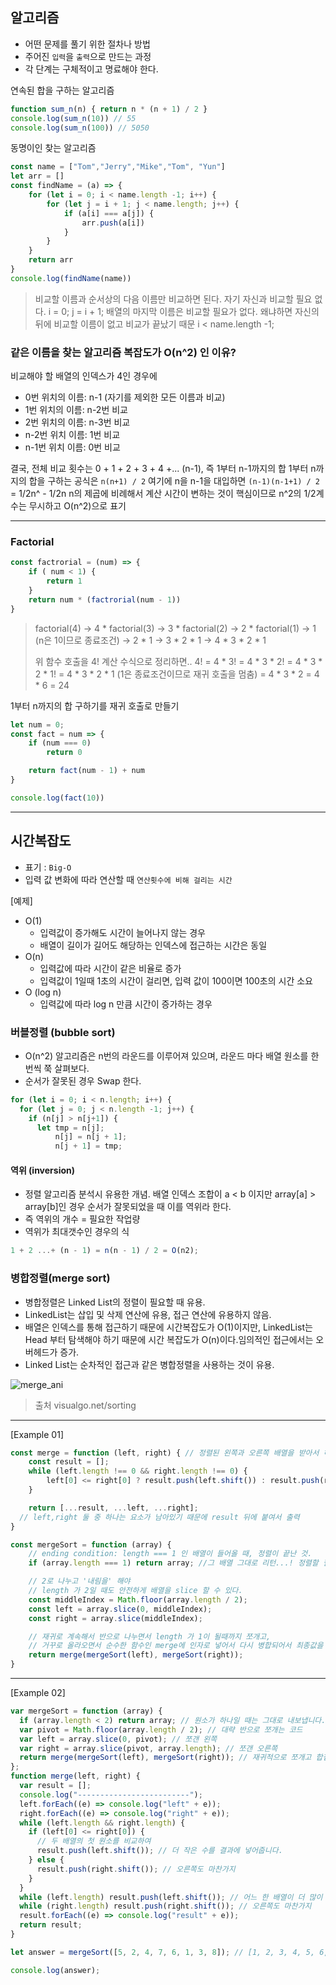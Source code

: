 ## 알고리즘
* 어떤 문제를 풀기 위한 절차나 방법
* 주어진 `입력`을 `출력`으로 만드는 과정
* 각 단계는 구체적이고 명료해야 한다.




연속된 합을 구하는 알고리즘
```javascript
function sum_n(n) { return n * (n + 1) / 2 }
console.log(sum_n(10)) // 55
console.log(sum_n(100)) // 5050
```


동명이인 찾는 알고리즘
```javascript
const name = ["Tom","Jerry","Mike","Tom", "Yun"]
let arr = []
const findName = (a) => {
    for (let i = 0; i < name.length -1; i++) {
        for (let j = i + 1; j < name.length; j++) {
            if (a[i] === a[j]) {
                arr.push(a[i])
            }
        }
    }
    return arr
}
console.log(findName(name))
```

 > 비교할 이름과 순서상의 다음 이름만 비교하면 된다. 자기 자신과 비교할 필요 없다. i = 0; j = i + 1;
 > 배열의 마지막 이름은 비교할 필요가 없다. 왜냐하면 자신의 뒤에 비교할 이름이 없고 비교가 끝났기 때문 i < name.length -1;

### **같은 이름을 찾는 알고리즘 복잡도가 O(n^2) 인 이유?**

비교해야 할 배열의 인덱스가 4인 경우에 
 * 0번 위치의 이름: n-1 (자기를 제외한 모든 이름과 비교)
 * 1번 위치의 이름: n-2번 비교
 * 2번 위치의 이름: n-3번 비교
 * n-2번 위치 이름: 1번 비교
 * n-1번 위치 이름: 0번 비교

결국, 전체 비교 횟수는 0 + 1 + 2 + 3 + 4 +... (n-1), 즉 1부터 n-1까지의 합
1부터 n까지의 합을 구하는 공식은 `n(n+1) / 2` 여기에 n을 n-1을 대입하면 `(n-1)(n-1+1) / 2` =  1/2n^ - 1/2n
n의 제곱에 비례해서 계산 시간이 변하는 것이 핵심이므로 n^2의 1/2계수는 무시하고 O(n^2)으로 표기

---

### Factorial
```javascript
const factrorial = (num) => {
    if ( num < 1) {
        return 1
    }
    return num * (factrorial(num - 1))
}
```
> factorial(4) 
>              -> 4 * factorial(3)
>                                  ->  3 * factorial(2)
>                                                       ->   2 * factorial(1)
>                                                                               ->  1 (n은 1이므로 종료조건)
>                                                       ->   2 * 1
>                                  -> 3 * 2 * 1
>              -> 4 * 3 * 2 * 1
> 
> 위 함수 호출을 4! 계산 수식으로 정리하면..
>   4!
>   = 4 * 3!
>   = 4 * 3 * 2!
>   = 4 * 3 * 2 * 1!
>   = 4 * 3 * 2 * 1 (1은 종료조건이므로 재귀 호출을 멈춤)
>   = 4 * 3 * 2
>   = 4 * 6
>   = 24

1부터 n까지의 합 구하기를 재귀 호출로 만들기
```javascript
let num = 0;
const fact = num => {
    if (num === 0)
        return 0

    return fact(num - 1) + num
}

console.log(fact(10))
```
----
## 시간복잡도
  * 표기 : `Big-O` 
  * 입력 값 변화에 따라 연산할 때 `연산횟수에 비해 걸리는 시간`
  
[예제]
  * O(1)
    + 입력값이 증가해도 시간이 늘어나지 않는 경우
    + 배열이 길이가 길어도 해당하는 인덱스에 접근하는 시간은 동일
  * O(n)
    + 입력값에 따라 시간이 같은 비율로 증가
    + 입력값이 1일때 1초의 시간이 걸리면, 입력 값이 100이면 100초의 시간 소요
  * O (log n)
    + 입력값에 따라 log n 만큼 시간이 증가하는 경우
  
### 버블정렬 (bubble sort)
  * O(n^2) 알고리즘은 n번의 라운드를 이루어져 있으며, 라운드 마다 배열 원소를 한번씩 쭉 살펴보다.
  * 순서가 잘못된 경우 Swap 한다.
  
```javascript
for (let i = 0; i < n.length; i++) {
  for (let j = 0; j < n.length -1; j++) {
    if (n[j] > n[j+1]) {
      let tmp = n[j];
          n[j] = n[j + 1];
          n[j + 1] = tmp;
```

#### 역위 (inversion)
  * 정렬 알고리즘 분석시 유용한 개념. 배열 인덱스 조합이 a < b 이지만 array[a] > array[b]인 경우 순서가 잘못되었을 때 이를 역위라 한다.
  * 즉 역위의 개수 = 필요한 작업량
  * 역위가 최대갯수인 경우의 식
```javascript
1 + 2 ...+ (n - 1) = n(n - 1) / 2 = O(n2);
```

### 병합정렬(merge sort)

* 병합정렬은 Linked List의 정렬이 필요할 때 유용.
* LinkedList는 삽입 및 삭제 연산에 유용, 접근 연산에 유용하지 않음. 
* 배열은 인덱스를 통해 접근하기 때문에 시간복잡도가 O(1)이지만, LinkedList는 Head 부터 탐색해야 하기 때문에 시간 복잡도가 O(n)이다.임의적인 접근에서는 오버헤드가 증가. 
* Linked List는 순차적인 접근과 같은 병합정렬을 사용하는 것이 유용.

![merge_ani](./images/mergesort_ani.gif)
> 출처 visualgo.net/sorting
-------
[Example 01]
```javascript
const merge = function (left, right) { // 정렬된 왼쪽과 오른쪽 배열을 받아서 하나로 합치는 순수한 함수
	const result = [];
	while (left.length !== 0 && right.length !== 0) {
		left[0] <= right[0] ? result.push(left.shift()) : result.push(right.shift());	
	}

	return [...result, ...left, ...right]; 
  // left,right 둘 중 하나는 요소가 남아있기 때문에 result 뒤에 붙여서 출력
}

const mergeSort = function (array) {
	// ending condition: length === 1 인 배열이 들어올 때, 정렬이 끝난 것. 
	if (array.length === 1) return array; //그 배열 그대로 리턴...! 정렬할 필요가 없으므로

	// 2로 나누고 '내림을' 해야
	// length 가 2일 때도 안전하게 배열을 slice 할 수 있다.
	const middleIndex = Math.floor(array.length / 2); 
	const left = array.slice(0, middleIndex);
	const right = array.slice(middleIndex);

	// 재귀로 계속해서 반으로 나누면서 length 가 1이 될때까지 쪼개고, 
	// 거꾸로 올라오면서 순수한 함수인 merge에 인자로 넣어서 다시 병합되어서 최종값을 리턴한다.
	return merge(mergeSort(left), mergeSort(right));
}
```
----------
[Example 02]
```javascript
var mergeSort = function (array) {
  if (array.length < 2) return array; // 원소가 하나일 때는 그대로 내보냅니다.
  var pivot = Math.floor(array.length / 2); // 대략 반으로 쪼개는 코드
  var left = array.slice(0, pivot); // 쪼갠 왼쪽
  var right = array.slice(pivot, array.length); // 쪼갠 오른쪽
  return merge(mergeSort(left), mergeSort(right)); // 재귀적으로 쪼개고 합칩니다.
};
function merge(left, right) {
  var result = [];
  console.log("-------------------------");
  left.forEach((e) => console.log("left" + e));
  right.forEach((e) => console.log("right" + e));
  while (left.length && right.length) {
    if (left[0] <= right[0]) {
      // 두 배열의 첫 원소를 비교하여
      result.push(left.shift()); // 더 작은 수를 결과에 넣어줍니다.
    } else {
      result.push(right.shift()); // 오른쪽도 마찬가지
    }
  }
  while (left.length) result.push(left.shift()); // 어느 한 배열이 더 많이 남았다면 나머지를 다 넣어줍니다.
  while (right.length) result.push(right.shift()); // 오른쪽도 마찬가지
  result.forEach((e) => console.log("result" + e));
  return result;
}

let answer = mergeSort([5, 2, 4, 7, 6, 1, 3, 8]); // [1, 2, 3, 4, 5, 6, 7, 8]

console.log(answer);

```